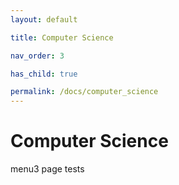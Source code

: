```yaml
---
layout: default

title: Computer Science

nav_order: 3

has_child: true

permalink: /docs/computer_science
---
```




# Computer Science



menu3 page tests